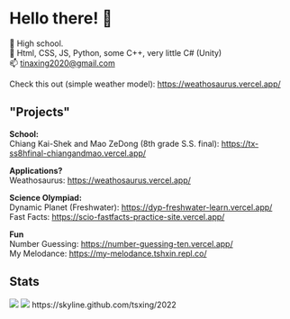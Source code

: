 # Hello there! 👋


🔭 High school. <br>
🧩 Html, CSS, JS, Python, some C++, very little C# (Unity)<br>
📫 tinaxing2020@gmail.com <br>

Check this out (simple weather model): https://weathosaurus.vercel.app/

## "Projects" <br>
**School:** <br>
Chiang Kai-Shek and Mao ZeDong (8th grade S.S. final): https://tx-ss8hfinal-chiangandmao.vercel.app/ <br>

**Applications?** <br>
Weathosaurus: https://weathosaurus.vercel.app/ <br>

**Science Olympiad:** <br>
Dynamic Planet (Freshwater): https://dyp-freshwater-learn.vercel.app/ <br>
Fast Facts: https://scio-fastfacts-practice-site.vercel.app/ <br>

**Fun** <br>
Number Guessing: https://number-guessing-ten.vercel.app/ <br>
My Melodance: https://my-melodance.tshxin.repl.co/ <br> 


## Stats
<img src="https://github-readme-stats.vercel.app/api?username=tsxing">
<img src="https://github-readme-stats.vercel.app/api/top-langs/?username=tsxing">
https://skyline.github.com/tsxing/2022
